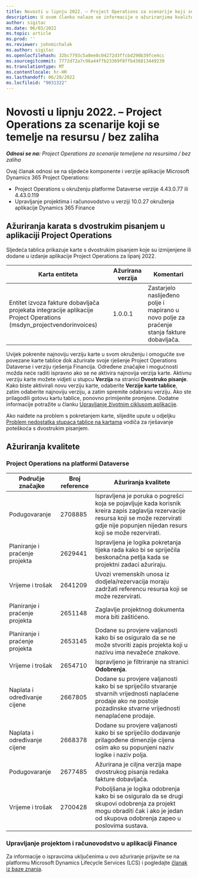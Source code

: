 ```yaml
---
title: Novosti u lipnju 2022. – Project Operations za scenarije koji se temelje na resursu / bez zaliha
description: U ovom članku nalaze se informacije o ažuriranjima kvalitete dostupnima u izdanju aplikacije Microsoft Dynamics 365 Project Operations iz lipnja 2022. za scenarije koji se temelje na resursu / bez zaliha.
author: sigitac
ms.date: 06/03/2022
ms.topic: article
ms.prod: ''
ms.reviewer: johnmichalak
ms.author: sigitac
ms.openlocfilehash: 32bc7793c5a0ee8c04272d3ffcbd290b39fce4cc
ms.sourcegitcommit: 7772d72a7c96a44ffb23369f8ffb436813449239
ms.translationtype: MT
ms.contentlocale: hr-HR
ms.lasthandoff: 06/20/2022
ms.locfileid: "9031322"
---
```

# <a name="whats-new-june-2022---project-operations-for-resourcenon-stocked-based-scenarios"></a>Novosti u lipnju 2022. – Project Operations za scenarije koji se temelje na resursu / bez zaliha

_**Odnosi se na:** Project Operations za scenarije temeljene na resursima / bez zaliha_

Ovaj članak odnosi se na sljedeće komponente i verzije aplikacije Microsoft Dynamics 365 Project Operations:

- Project Operations u okruženju platforme Dataverse verzije 4.43.0.77 ili 4.43.0.119
- Upravljanje projektima i računovodstvo u verziji 10.0.27 okruženja aplikacije Dynamics 365 Finance

## <a name="project-operations-dual-write-maps-updates"></a>Ažuriranja karata s dvostrukim pisanjem u aplikaciji Project Operations

Sljedeća tablica prikazuje karte s dvostrukim pisanjem koje su izmijenjene ili dodane u izdanje aplikacije Project Operations za lipanj 2022.

| Karta entiteta | Ažurirana verzija | Komentari |
| --- | --- | --- |
| Entitet izvoza fakture dobavljača projekata integracije aplikacije Project Operations (msdyn_projectvendorinvoices) | 1.0.0.1 | Zastarjelo naslijeđeno polje i mapirano u novo polje za praćenje stanja fakture dobavljača. |

Uvijek pokrenite najnoviju verziju karte u svom okruženju i omogućite sve povezane karte tablice dok ažurirate svoje rješenje Project Operations Dataverse i verziju rješenja Financija. Određene značajke i mogućnosti možda neće raditi ispravno ako se ne aktivira najnovija verzija karte. Aktivnu verziju karte možete vidjeti u stupcu **Verzija** na stranici **Dvostruko pisanje**. Kako biste aktivirali novu verziju karte, odaberite **Verzije karte tablice**, zatim odaberite najnoviju verziju, a zatim spremite odabranu verziju. Ako ste prilagodili gotovu kartu tablice, ponovno primijenite promjene. Dodatne informacije potražite u članku [Upravljanje životnim ciklusom aplikacije](/dynamics365/fin-ops-core/dev-itpro/data-entities/dual-write/app-lifecycle-management).

Ako naiđete na problem s pokretanjem karte, slijedite upute u odjeljku [Problem nedostatka stupaca tablice na kartama](/dynamics365/fin-ops-core/dev-itpro/data-entities/dual-write/dual-write-troubleshooting-finops-upgrades#missing-table-columns-issue-on-maps) vodiča za rješavanje poteškoća s dvostrukim pisanjem.

## <a name="quality-updates"></a>Ažuriranja kvalitete

### <a name="project-operations-on-dataverse"></a>Project Operations na platformi Dataverse

| Područje značajke | Broj reference | Ažuriranja kvalitete |
| --- | --- | --- |
| Podugovaranje | 2708885 | Ispravljena je poruka o pogrešci koja se pojavljuje kada korisnik kreira zapis zaglavlja rezervacije resursa koji se može rezervirati gdje nije popunjen nijedan resurs koji se može rezervirati. |
| Planiranje i praćenje projekta | 2629441 | Ispravljena je logika pokretanja tijeka rada kako bi se spriječila beskonačna petlja kada se projektni zadaci ažuriraju. |
| Vrijeme i trošak | 2641209 | Uvozi vremenskih unosa iz dodjela/rezervacija moraju zadržati referencu resursa koji se može rezervirati. |
| Planiranje i praćenje projekta | 2651148 | Zaglavlje projektnog dokumenta mora biti zaštićeno.|
| Planiranje i praćenje projekta | 2653145 | Dodane su provjere valjanosti kako bi se osiguralo da se ne može stvoriti zapis projekta koji u nazivu ima nevažeće znakove. |
| Vrijeme i trošak | 2654710 | Ispravljeno je filtriranje na stranici **Odobrenja**. |
| Naplata i određivanje cijene | 2667805 | Dodane su provjere valjanosti kako bi se spriječilo stvaranje stvarnih vrijednosti naplaćene prodaje ako ne postoje pozadinske stvarne vrijednosti nenaplaćene prodaje. |
| Naplata i određivanje cijene | 2668378 | Dodane su provjere valjanosti kako bi se spriječilo dodavanje prilagođene dimenzije cijena osim ako su popunjeni naziv logike i naziv polja. |
| Podugovaranje | 2677485 | Ažurirana je ciljna verzija mape dvostrukog pisanja redaka fakture dobavljača. |
| Vrijeme i trošak | 2700428 | Poboljšana je logika odobrenja kako bi se osiguralo da se drugi skupovi odobrenja za projekt mogu obraditi čak i ako je jedan od skupova odobrenja zapeo u poslovima sustava. |

### <a name="project-management-and-accounting-in-finance"></a>Upravljanje projektom i računovodstvo u aplikaciji Finance

Za informacije o ispravcima uključenima u ovo ažuriranje prijavite se na platformu Microsoft Dynamics Lifecycle Services (LCS) i pogledajte [članak iz baze znanja](https://fix.lcs.dynamics.com/Issue/Details?bugId=673271).
